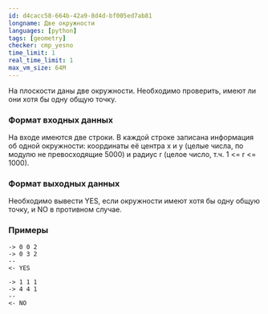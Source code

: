 ```yaml
---
id: d4cacc58-664b-42a9-8d4d-bf005ed7ab81
longname: Две окружности
languages: [python]
tags: [geometry]
checker: cmp_yesno
time_limit: 1
real_time_limit: 1
max_vm_size: 64M
---
```



На плоскости даны две окружности. Необходимо проверить, имеют ли они хотя бы одну общую точку.

### Формат входных данных

На входе имеются две строки. В каждой строке записана информация об одной окружности: координаты её центра x и y (целые числа, по модулю не превосходящие 5000) и радиус r (целое число, т.ч. 1 <= r <= 1000).

### Формат выходных данных

Необходимо вывести YES, если окружности имеют хотя бы одну общую точку, и NO в противном случае.

### Примеры

```
-> 0 0 2
-> 0 3 2
--
<- YES
```

```
-> 1 1 1
-> 4 4 1
--
<- NO
```
